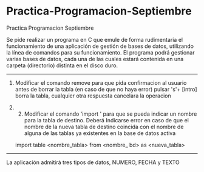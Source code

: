 # Practica-Programacion-Septiembre
Practica Programacion Septiembre

Se pide realizar un programa en C que emule de forma rudimentaria el funcionamiento de una aplicación de gestión de bases de datos, utilizando la línea de comandos para su funcionamiento. El programa podrá gestionar varias bases de datos, cada una de las cuales estará contenida en una carpeta (directorio) distinta en el disco duro.

-------
1. Modificar el comando remove para que pida confirmacion al usuario antes de borrar 
la tabla (en caso de que no haya error) pulsar 's'+ [intro] borra la tabla, cualquier otra respuesta 
cancelara la operacion

2. 2. Modificar el comando 'import ' para que se pueda indicar un nombre para la tabla de destino. 
Deberá Indicarse error en caso de que el nombre de la nueva tabla de destino coincida con el nombre 
de alguna de las tablas ya existentes en la base de datos activa

    import table <nombre_tabla> from <nombre_ bd> as <nueva_tabla>
    
    
-------

La aplicación admitirá tres tipos de datos, NUMERO, FECHA y TEXTO
